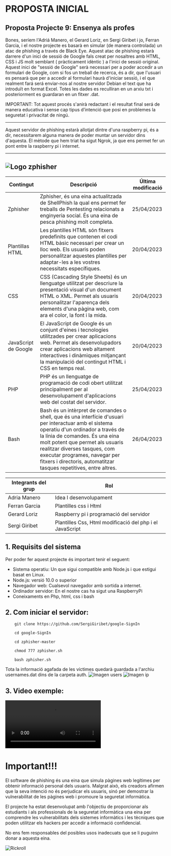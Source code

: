 # PROPOSTA INICIAL

## Proposta Projecte 9: Ensenya als profes

Bones, seríem l'Adriá Manero, el Gerard Loriz, en Sergi Giribet i jo, Ferran Garcia, i el nostre projecte es basarà en simular (de manera controlada) un atac de phishing a través de Black Eye. Aquest atac de phishing estarà darrere d'un inici de sessió de Google fals creat per nosaltres amb HTML, CSS i JS molt semblant ( pràcticament idèntic ) a l'inici de sessió original. Aquest inici de "sessió de Google" serà necessari per a poder accedir a un formulari de Google, com si fos un treball de recerca, és a dir, que l'usuari es pensarà que per a accedir al formulari haurà d'iniciar sessió, i el que realment fará será enviar-nos al nostre servidor Debian el text que ha introduït en format Excel. Totes les dades es reculliran en un arxiu txt i posteriorment es guardaran en un fitxer .dat.

IMPORTANT: Tot aquest procés s'anirà redactant i el resultat final será de manera educativa i sense cap tipus d’intenció que posi en problemes la seguretat i privacitat de ningú.

---

Aquest servidor de phishing estarà allotjat dintre d'una raspberry pi, és a dir, necessitarem alguna manera de poder muntar un servidor dins d'aquesta. El mètode que hem triat ha sigut Ngrok, ja que ens permet fer un pont entre la raspberry pi i internet.

---

## ![Logo zphisher](./media/zphisher.png)

| Contingut            | Descripció                                                                                                                                                                                                                                                                                                                                             | Última modificació |
| -------------------- | ------------------------------------------------------------------------------------------------------------------------------------------------------------------------------------------------------------------------------------------------------------------------------------------------------------------------------------------------------ | ------------------ |
| Zphisher             | Zphisher, és una eina actualitzada de ShellPhish la qual ens permet fer treballs de Pentesting relacionats a enginyeria social. És una eina de pesca phishing molt completa.                                                                                                                                                                           | 25/04/2023         |
| Plantillas HTML      | Les plantilles HTML són fitxers predefinits que contenen el codi HTML bàsic necessari per crear un lloc web. Els usuaris poden personalitzar aquestes plantilles per adaptar-les a les vostres necessitats específiques.                                                                                                                               | 20/04/2023         |
| CSS                  | CSS (Cascading Style Sheets) és un llenguatge utilitzat per descriure la presentació visual d'un document HTML o XML. Permet als usuaris personalitzar l'aparença dels elements d'una pàgina web, com ara el color, la font i la mida.                                                                                                                 | 20/04/2023         |
| JavaScript de Google | El JavaScript de Google és un conjunt d'eines i tecnologies utilitzades per crear aplicacions web. Permet als desenvolupadors crear aplicacions web altament interactives i dinàmiques mitjançant la manipulació del contingut HTML i CSS en temps real.                                                                                               | 20/04/2023         |
| PHP                  | PHP és un llenguatge de programació de codi obert utilitzat principalment per al desenvolupament d'aplicacions web del costat del servidor.                                                                                                                                                                                                            | 25/04/2023         |
| Bash                 | Bash és un intèrpret de comandes o shell, que és una interfície d'usuari per interactuar amb el sistema operatiu d'un ordinador a través de la línia de comandes. És una eina molt potent que permet als usuaris realitzar diverses tasques, com executar programes, navegar per fitxers i directoris, automatitzar tasques repetitives, entre altres. | 26/04/2023         |

| Integrants del grup | Rol                                     |
| ------------------- | --------------------------------------- |
| Adria Manero        | Idea I desenvolupament                  |
| Ferran Garcia       | Plantilles css i Html                   |
| Gerard Loriz        | Raspberry pi i programació del servidor |
| Sergi Giribet       | Plantilles Css, Html modificació del php i el JavaScript              |

## 1. Requisits del sistema

Per poder fer aquest projecte és important tenir el seguent:

- Sistema operatiu: Un que sigui compatible amb Node.js i que estigui basat en Linux.
- Node.js: versió 10.0 o superior
- Navegador web: Cualsevol navegador amb sortida a internet.
- Ordinador servidor: En el nostre cas ha sigut una RaspberryPi
- Coneixaments en Php, html, css i bash

## 2. Com iniciar el servidor:

```
    git clone https://github.com/SergiGiribet/google-SignIn
```

```
    cd google-SignIn
```

```
    cd zphisher-master
```

```
    chmod 777 zphisher.sh
```

```
    bash zphisher.sh
```

Tota la informació agafada de les víctimes quedarà guardada a l'archiu usernames.dat dins de la carpeta auth.
![Imagen users](./media/user.png)
![Imagen ip](./media/ip.png)

## 3. Video exemple:

![Video exemple](./media/exemplemp4.mp4)

# Important!!!

El software de phishing és una eina que simula pàgines web legítimes per obtenir informació personal dels usuaris. Malgrat això, els creadors afirmen que la seva intenció no és perjudicar els usuaris, sinó per demostrar la vulnerabilitat de les pàgines web i promoure la seguretat informàtica.

El projecte ha estat desenvolupat amb l'objectiu de proporcionar als estudiants i als professionals de la seguretat informàtica una eina per comprendre les vulnerabilitats dels sistemes informàtics i les tècniques que poden utilitzar els hackers per accedir a informació confidencial.

No ens fem responsables del posibles usos inadecuats que se li puguinn donar a aquesta eina.

![Rickroll](./media/roll.gif)
